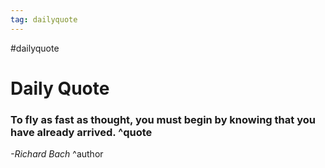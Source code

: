 ```yaml
---
tag: dailyquote
---
```


#dailyquote

# Daily Quote

### To fly as fast as thought, you must begin by knowing that you have already arrived. ^quote
*-Richard Bach* ^author
